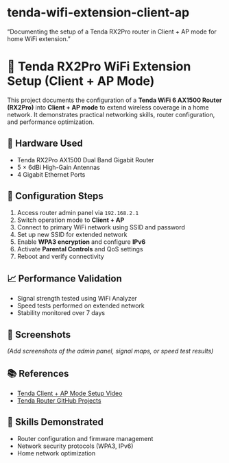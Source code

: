 # tenda-wifi-extension-client-ap
“Documenting the setup of a Tenda RX2Pro router in Client + AP mode for home WiFi extension.”
# 🛜 Tenda RX2Pro WiFi Extension Setup (Client + AP Mode)

This project documents the configuration of a **Tenda WiFi 6 AX1500 Router (RX2Pro)** into **Client + AP mode** to extend wireless coverage in a home network. It demonstrates practical networking skills, router configuration, and performance optimization.

## 🔧 Hardware Used
- Tenda RX2Pro AX1500 Dual Band Gigabit Router
- 5 × 6dBi High-Gain Antennas
- 4 Gigabit Ethernet Ports

## 🧩 Configuration Steps
1. Access router admin panel via `192.168.2.1`
2. Switch operation mode to **Client + AP**
3. Connect to primary WiFi network using SSID and password
4. Set up new SSID for extended network
5. Enable **WPA3 encryption** and configure **IPv6**
6. Activate **Parental Controls** and QoS settings
7. Reboot and verify connectivity

## 📈 Performance Validation
- Signal strength tested using WiFi Analyzer
- Speed tests performed on extended network
- Stability monitored over 7 days

## 📸 Screenshots
*(Add screenshots of the admin panel, signal maps, or speed test results)*

## 📚 References
- [Tenda Client + AP Mode Setup Video](https://www.youtube.com/watch?v=gwA5KyrG2aY)
- [Tenda Router GitHub Projects](https://github.com/topics/tenda)

## 🧠 Skills Demonstrated
- Router configuration and firmware management
- Network security protocols (WPA3, IPv6)
- Home network optimization

